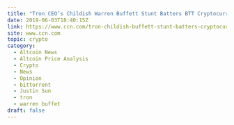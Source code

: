 ```yaml
---
title: "Tron CEO’s Childish Warren Buffett Stunt Batters BTT Cryptocurrency"
date: 2019-06-03T18:40:15Z
link: https://www.ccn.com/tron-childish-buffett-stunt-batters-cryptocurrency?utm_medium=RSS&utm_source=hune
site: www.ccn.com
topic: crypto
category:
  - Altcoin News
  - Altcoin Price Analysis
  - Crypto
  - News
  - Opinion
  - bittorrent
  - Justin Sun
  - tron
  - warren buffet
draft: false
---
```

